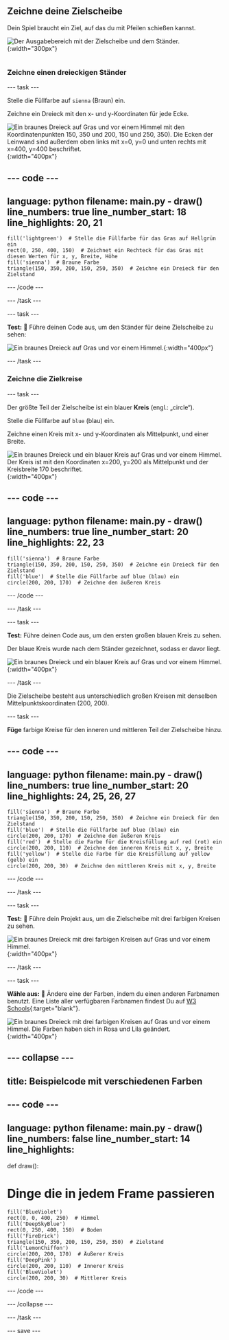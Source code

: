 ## Zeichne deine Zielscheibe

<div style="display: flex; flex-wrap: wrap">
<div style="flex-basis: 200px; flex-grow: 1; margin-right: 15px;">
Dein Spiel braucht ein Ziel, auf das du mit Pfeilen schießen kannst.
</div>
<div>

![Der Ausgabebereich mit der Zielscheibe und dem Ständer.](images/three-circles.png){:width="300px"}

</div>
</div>

### Zeichne einen dreieckigen Ständer

--- task ---

Stelle die Füllfarbe auf `sienna` (Braun) ein.

Zeichne ein Dreieck mit den x- und y-Koordinaten für jede Ecke.

![Ein braunes Dreieck auf Gras und vor einem Himmel mit den Koordinatenpunkten 150, 350 und 200, 150 und 250, 350). Die Ecken der Leinwand sind außerdem oben links mit x=0, y=0 und unten rechts mit x=400, y=400 beschriftet.](images/stand_coords.png){:width="400px"}

--- code ---
---
language: python
filename: main.py - draw()
line_numbers: true
line_number_start: 18
line_highlights: 20, 21
---
    fill('lightgreen')  # Stelle die Füllfarbe für das Gras auf Hellgrün ein
    rect(0, 250, 400, 150)  # Zeichnet ein Rechteck für das Gras mit diesen Werten für x, y, Breite, Höhe
    fill('sienna')  # Braune Farbe
    triangle(150, 350, 200, 150, 250, 350)  # Zeichne ein Dreieck für den Zielstand

--- /code ---

--- /task ---

--- task ---

**Test:** 🔄 Führe deinen Code aus, um den Ständer für deine Zielscheibe zu sehen:

![Ein braunes Dreieck auf Gras und vor einem Himmel.](images/target-stand.png){:width="400px"}

--- /task ---

### Zeichne die Zielkreise

--- task ---

Der größte Teil der Zielscheibe ist ein blauer **Kreis** (engl.: „circle“).

Stelle die Füllfarbe auf `blue` (blau) ein.

Zeichne einen Kreis mit x- und y-Koordinaten als Mittelpunkt, und einer Breite.

![Ein braunes Dreieck und ein blauer Kreis auf Gras und vor einem Himmel. Der Kreis ist mit den Koordinaten x=200, y=200 als Mittelpunkt und der Kreisbreite 170 beschriftet.](images/circle-coords.png){:width="400px"}

--- code ---
---
language: python
filename: main.py - draw()
line_numbers: true
line_number_start: 20
line_highlights: 22, 23
---

    fill('sienna')  # Braune Farbe
    triangle(150, 350, 200, 150, 250, 350)  # Zeichne ein Dreieck für den Zielstand
    fill('blue')  # Stelle die Füllfarbe auf blue (blau) ein
    circle(200, 200, 170)  # Zeichne den äußeren Kreis
--- /code ---

--- /task ---

--- task ---

**Test:** Führe deinen Code aus, um den ersten großen blauen Kreis zu sehen.

Der blaue Kreis wurde nach dem Ständer gezeichnet, sodass er davor liegt.

![Ein braunes Dreieck und ein blauer Kreis auf Gras und vor einem Himmel.](images/blue-circle.png){:width="400px"}

--- /task ---

Die Zielscheibe besteht aus unterschiedlich großen Kreisen mit denselben Mittelpunktskoordinaten (200, 200).

--- task ---

**Füge** farbige Kreise für den inneren und mittleren Teil der Zielscheibe hinzu.

--- code ---
---
language: python
filename: main.py - draw()
line_numbers: true
line_number_start: 20
line_highlights: 24, 25, 26, 27
---

    fill('sienna')  # Braune Farbe
    triangle(150, 350, 200, 150, 250, 350)  # Zeichne ein Dreieck für den Zielstand
    fill('blue')  # Stelle die Füllfarbe auf blue (blau) ein
    circle(200, 200, 170)  # Zeichne den äußeren Kreis
    fill('red')  # Stelle die Farbe für die Kreisfüllung auf red (rot) ein
    circle(200, 200, 110)  # Zeichne den inneren Kreis mit x, y, Breite
    fill('yellow')  # Stelle die Farbe für die Kreisfüllung auf yellow (gelb) ein
    circle(200, 200, 30)  # Zeichne den mittleren Kreis mit x, y, Breite

--- /code ---

--- /task ---

--- task ---

**Test:** 🔄 Führe dein Projekt aus, um die Zielscheibe mit drei farbigen Kreisen zu sehen.

![Ein braunes Dreieck mit drei farbigen Kreisen auf Gras und vor einem Himmel.](images/three-circles.png){:width="400px"}

--- /task ---

--- task ---

**Wähle aus:** 💭 Ändere eine der Farben, indem du einen anderen Farbnamen benutzt. Eine Liste aller verfügbaren Farbnamen findest Du auf [W3 Schools](https://www.w3schools.com/colors/colors_names.asp){:target="blank"}.

![Ein braunes Dreieck mit drei farbigen Kreisen auf Gras und vor einem Himmel. Die Farben haben sich in Rosa und Lila geändert.](images/alternative-colours.png){:width="400px"}

--- collapse ---
---
title: Beispielcode mit verschiedenen Farben
---

--- code ---
---
language: python
filename: main.py - draw()
line_numbers: false
line_number_start: 14
line_highlights: 
---

def draw():
# Dinge die in jedem Frame passieren
    fill('BlueViolet')
    rect(0, 0, 400, 250)  # Himmel
    fill('DeepSkyBlue')
    rect(0, 250, 400, 150)  # Boden
    fill('FireBrick')
    triangle(150, 350, 200, 150, 250, 350)  # Zielstand
    fill('LemonChiffon')
    circle(200, 200, 170)  # Äußerer Kreis
    fill('DeepPink')
    circle(200, 200, 110)  # Innerer Kreis
    fill('BlueViolet')
    circle(200, 200, 30)  # Mittlerer Kreis

--- /code ---

--- /collapse ---

--- /task ---

--- save ---
